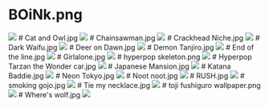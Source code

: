 # BOiNk.png
<img src="https://github.com/LakshyaTMehta/setup/blob/main/wallpapers/BOiNk.png">
# Cat and Owl.jpg
<img src="https://github.com/LakshyaTMehta/setup/blob/main/wallpapers/Cat and Owl.jpg">
# Chainsawman.jpg
<img src="https://github.com/LakshyaTMehta/setup/blob/main/wallpapers/Chainsawman.jpg">
# Crackhead Niche.jpg
<img src="https://github.com/LakshyaTMehta/setup/blob/main/wallpapers/Crackhead Niche.jpg">
# Dark Waifu.jpg
<img src="https://github.com/LakshyaTMehta/setup/blob/main/wallpapers/Dark Waifu.jpg">
# Deer on Dawn.jpg
<img src="https://github.com/LakshyaTMehta/setup/blob/main/wallpapers/Deer on Dawn.jpg">
# Demon Tanjiro.jpg
<img src="https://github.com/LakshyaTMehta/setup/blob/main/wallpapers/Demon Tanjiro.jpg">
# End of the line.jpg
<img src="https://github.com/LakshyaTMehta/setup/blob/main/wallpapers/End of the line.jpg">
# Girlalone.jpg
<img src="https://github.com/LakshyaTMehta/setup/blob/main/wallpapers/Girlalone.jpg">
# hyperpop skeleton.png
<img src="https://github.com/LakshyaTMehta/setup/blob/main/wallpapers/hyperpop skeleton.png">
# Hyperpop Tarzan the Wonder car.jpg
<img src="https://github.com/LakshyaTMehta/setup/blob/main/wallpapers/Hyperpop Tarzan the Wonder car.jpg">
# Japanese Mansion.jpg
<img src="https://github.com/LakshyaTMehta/setup/blob/main/wallpapers/Japanese Mansion.jpg">
# Katana Baddie.jpg
<img src="https://github.com/LakshyaTMehta/setup/blob/main/wallpapers/Katana Baddie.jpg">
# Neon Tokyo.jpg
<img src="https://github.com/LakshyaTMehta/setup/blob/main/wallpapers/Neon Tokyo.jpg">
# Noot noot.jpg
<img src="https://github.com/LakshyaTMehta/setup/blob/main/wallpapers/Noot noot.jpg">
# RUSH.jpg
<img src="https://github.com/LakshyaTMehta/setup/blob/main/wallpapers/RUSH.jpg">
# smoking gojo.jpg
<img src="https://github.com/LakshyaTMehta/setup/blob/main/wallpapers/smoking gojo.jpg">
# Tie my necklace.jpg
<img src="https://github.com/LakshyaTMehta/setup/blob/main/wallpapers/Tie my necklace.jpg">
# toji fushiguro wallpaper.png
<img src="https://github.com/LakshyaTMehta/setup/blob/main/wallpapers/toji fushiguro wallpaper.png">
# Where's wolf.jpg
<img src="https://github.com/LakshyaTMehta/setup/blob/main/wallpapers/Where's wolf.jpg">
